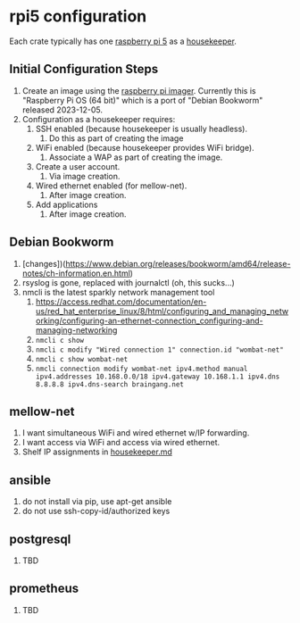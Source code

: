 # rpi5 configuration
Each crate typically has one [raspberry pi 5](https://www.raspberrypi.com/products/raspberry-pi-5/) as a [housekeeper](https://github.com/guycole/mellow-wombat/blob/main/shelf/housekeeper.md).

## Initial Configuration Steps
1. Create an image using the [raspberry pi imager](https://www.raspberrypi.com/news/raspberry-pi-imager-imaging-utility/).  Currently this is "Raspberry Pi OS (64 bit)" which is a port of "Debian Bookworm" released 2023-12-05.
1. Configuration as a housekeeper requires:
    1.  SSH enabled (because housekeeper is usually headless).
        1. Do this as part of creating the image
    1.  WiFi enabled (because housekeeper provides WiFi bridge).
        1. Associate a WAP as part of creating the image.
    1.  Create a user account.
        1. Via image creation.
    1.  Wired ethernet enabled (for mellow-net).
        1. After image creation.
    1.  Add applications
        1. After image creation.

## Debian Bookworm
1. [changes])(https://www.debian.org/releases/bookworm/amd64/release-notes/ch-information.en.html)
1. rsyslog is gone, replaced with journalctl (oh, this sucks...)
1. nmcli is the latest sparkly network management tool
    1. https://access.redhat.com/documentation/en-us/red_hat_enterprise_linux/8/html/configuring_and_managing_networking/configuring-an-ethernet-connection_configuring-and-managing-networking
    1. ```nmcli c show```
    1. ```nmcli c modify "Wired connection 1" connection.id "wombat-net"```
    1. ```nmcli c show wombat-net```
    1. ```nmcli connection modify wombat-net ipv4.method manual ipv4.addresses 10.168.0.0/18 ipv4.gateway 10.168.1.1 ipv4.dns 8.8.8.8 ipv4.dns-search braingang.net```

## mellow-net
1. I want simultaneous WiFi and wired ethernet w/IP forwarding.
1. I want access via WiFi and access via wired ethernet.
1. Shelf IP assignments in [housekeeper.md](https://github.com/guycole/mellow-wombat/blob/main/shelf/housekeeper.md)

## ansible
1. do not install via pip, use apt-get ansible
1. do not use ssh-copy-id/authorized keys

## postgresql
1. TBD

## prometheus
1. TBD
